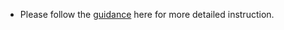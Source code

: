 * Please follow the [guidance](https://github.com/DOSNetwork/core/blob/master/README.md) here for more detailed instruction.
